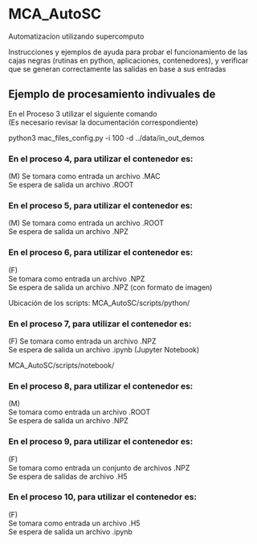 # MCA_AutoSC
Automatizacíon utilizando supercomputo

Instrucciones y ejemplos de ayuda para probar el funcionamiento de las cajas negras (rutinas en python, aplicaciones, contenedores), y verificar que se generan correctamente las salidas en base a sus entradas



## Ejemplo de procesamiento indivuales de 

En el Proceso 3 utilizar el siguiente comando  
(Es necesario revisar la documentación correspondiente)  

python3 mac_files_config.py -i 100 -d ../data/in_out_demos  


### En el proceso 4, para utilizar el contenedor es:
(M)
Se tomara como entrada un archivo .MAC  
Se espera de salida un archivo .ROOT  



### En el proceso 5, para utilizar el contenedor es:
(M) 
Se tomara como entrada un archivo .ROOT  
Se espera de salida un archivo .NPZ  



### En el proceso 6, para utilizar el contenedor es:
(F)  
Se tomara como entrada un archivo .NPZ  
Se espera de salida un archivo .NPZ  (con formato de imagen)  

Ubicación de los scripts:  MCA_AutoSC/scripts/python/  


### En el proceso 7, para utilizar el contenedor es:  
(F) 
Se tomara como entrada un archivo .NPZ  
Se espera de salida un archivo .ipynb  (Jupyter Notebook)  

MCA_AutoSC/scripts/notebook/  



### En el proceso 8, para utilizar el contenedor es:  
(M)  
Se tomara como entrada un archivo .ROOT  
Se espera de salida un archivo .NPZ  


### En el proceso 9, para utilizar el contenedor es:  
(F)  
Se tomara como entrada un conjunto de archivos .NPZ  
Se espera de salidas de archivo .H5  


### En el proceso 10, para utilizar el contenedor es:  
(F)  
Se tomara como entrada un archivo .H5  
Se espera de salida un archivo .ipynb  
